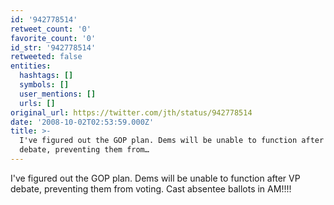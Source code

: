 ```yaml
---
id: '942778514'
retweet_count: '0'
favorite_count: '0'
id_str: '942778514'
retweeted: false
entities:
  hashtags: []
  symbols: []
  user_mentions: []
  urls: []
original_url: https://twitter.com/jth/status/942778514
date: '2008-10-02T02:53:59.000Z'
title: >-
  I've figured out the GOP plan. Dems will be unable to function after VP
  debate, preventing them from…
---
```


I've figured out the GOP plan. Dems will be unable to function after VP debate, preventing them from voting. Cast absentee ballots in AM!!!!